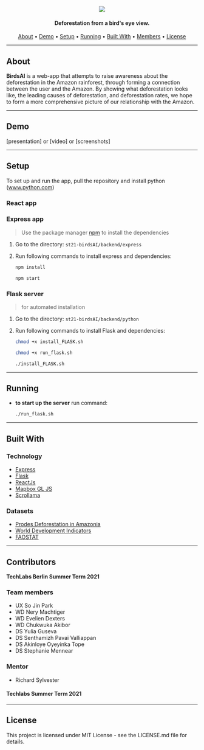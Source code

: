 <p align="center">
  <img src=https://user-images.githubusercontent.com/60686512/125073844-d9f33400-e0bc-11eb-8555-ddab0ae796fb.png>
  </p>

<h4 align="center">Deforestation from a bird's eye view.</h4>

<p align="center">
  <a href="#about">About</a> •
  <a href="#demo">Demo</a> •
  <a href="#setup">Setup</a> •
  <a href="#running">Running</a> •
  <a href="#built-with">Built With</a> •
  <a href="#members">Members</a> •
  <a href="#license">License</a>
</p>

---

## About

**BirdsAI** is a web-app that attempts to raise awareness about the deforestation in the Amazon rainforest, through forming a connection between the user and the Amazon. By showing what deforestation looks like, the leading causes of deforestation, and deforestation rates, we hope to form a more comprehensive picture of our relationship with the Amazon.

---

## Demo

[presentation] or [video] or [screenshots]

---

## Setup

To set up and run the app, pull the repository and install python (www.python.com)

### React app

### Express app

> Use the package manager [npm](https://npmjs.com/) to install the dependencies

1. Go to the directory: `st21-birdsAI/backend/express`

2. Run following commands to install express and dependencies:

    ```sh
    npm install
    ```

    ```sh
    npm start
    ```

### Flask server

> for automated installation

1. Go to the directory: `st21-birdsAI/backend/python`
2. Run following commands to install Flask and dependencies:

    ```sh
    chmod +x install_FLASK.sh
    ```

    ```sh
    chmod +x run_flask.sh
    ```
  
    ```sh
    ./install_FLASK.sh
    ```

---

## Running

- **to start up the server** run command:

    ```sh
    ./run_flask.sh
    ```

---

## Built With

### Technology

- [Express](https://expressjs.com/)
- [Flask](https://flask.palletsprojects.com/en/2.0.x/)
- [ReactJs](https://reactjs.org/)
- [Mapbox GL JS](https://www.mapbox.com/)
- [Scrollama](https://github.com/russellgoldenberg/scrollama)

### Datasets

- [Prodes Deforestation in Amazonia](https://data.globalforestwatch.org/datasets/gfw::prodes-deforestation-in-amazonia/about)
- [World Development Indicators](https://databank.worldbank.org/source/world-development-indicators)
- [FAOSTAT](http://www.fao.org/faostat/en/?#data/RL)

---

## Contributors

**TechLabs Berlin Summer Term 2021**

### Team members

- UX So Jin Park
- WD Nery Machtiger
- WD Evelien Dexters
- WD Chukwuka Akibor
- DS Yulia Guseva
- DS Senthamizh Pavai Valliappan
- DS Akinloye Oyeyinka Tope
- DS Stephanie Mennear

### Mentor

- Richard Sylvester

#### Techlabs Summer Term 2021

---

## License

This project is licensed under MIT License - see the LICENSE.md file for details.
